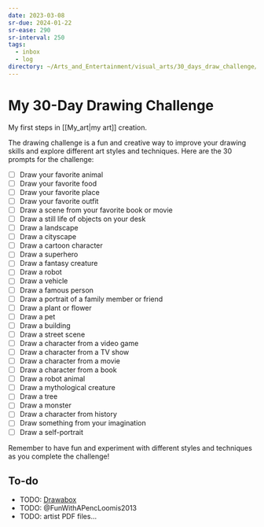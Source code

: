 ```yaml
---
date: 2023-03-08
sr-due: 2024-01-22
sr-ease: 290
sr-interval: 250
tags:
  - inbox
  - log
directory: ~/Arts_and_Entertainment/visual_arts/30_days_draw_challenge/
---
```


# My 30-Day Drawing Challenge

My first steps in [[My_art|my art]] creation.

The drawing challenge is a fun and creative way to improve your drawing skills
and explore different art styles and techniques. Here are the 30 prompts for the
challenge:

- [ ] Draw your favorite animal
- [ ] Draw your favorite food
- [ ] Draw your favorite place
- [ ] Draw your favorite outfit
- [ ] Draw a scene from your favorite book or movie
- [ ] Draw a still life of objects on your desk
- [ ] Draw a landscape
- [ ] Draw a cityscape
- [ ] Draw a cartoon character
- [ ] Draw a superhero
- [ ] Draw a fantasy creature
- [ ] Draw a robot
- [ ] Draw a vehicle
- [ ] Draw a famous person
- [ ] Draw a portrait of a family member or friend
- [ ] Draw a plant or flower
- [ ] Draw a pet
- [ ] Draw a building
- [ ] Draw a street scene
- [ ] Draw a character from a video game
- [ ] Draw a character from a TV show
- [ ] Draw a character from a movie
- [ ] Draw a character from a book
- [ ] Draw a robot animal
- [ ] Draw a mythological creature
- [ ] Draw a tree
- [ ] Draw a monster
- [ ] Draw a character from history
- [ ] Draw something from your imagination
- [ ] Draw a self-portrait

Remember to have fun and experiment with different styles and techniques as you
complete the challenge!

## To-do

- TODO: [Drawabox](https://drawabox.com/)
- TODO: @FunWithAPencLoomis2013
- TODO: artist PDF files...
